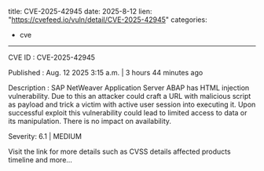  
title: CVE-2025-42945
date: 2025-8-12
lien: "https://cvefeed.io/vuln/detail/CVE-2025-42945"
categories:
  - cve
---

CVE ID : CVE-2025-42945

Published :  Aug. 12
2025
3:15 a.m. | 3 hours
44 minutes ago

Description : SAP NetWeaver Application Server ABAP has HTML injection vulnerability. Due to this
an attacker could craft a URL with malicious script as payload and trick a victim with active user session into executing it. Upon successful exploit
this vulnerability could lead to limited access to data or its manipulation. There is no impact on availability.

Severity: 6.1 | MEDIUM

Visit the link for more details
such as CVSS details
affected products
timeline
and more...
